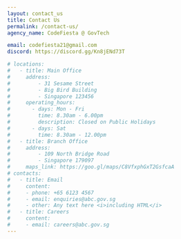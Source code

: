 ```yaml
---
layout: contact_us
title: Contact Us
permalink: /contact-us/
agency_name: CodeFiesta @ GovTech

email: codefiesta21@gmail.com
discord: https://discord.gg/Kn8jENd73T

# locations:
#   - title: Main Office
#     address:
#         - 31 Sesame Street
#         - Big Bird Building
#         - Singapore 123456
#     operating_hours:
#       - days: Mon - Fri
#         time: 8.30am - 6.00pm
#         description: Closed on Public Holidays
#       - days: Sat
#         time: 8.30am - 12.00pm
#   - title: Branch Office
#     address:
#         - 109 North Bridge Road
#         - Singapore 179097
#     maps_link: https://goo.gl/maps/C8VfxphGxT2GsfcaA
# contacts:
#   - title: Email
#     content:
#     - phone: +65 6123 4567
#     - email: enquiries@abc.gov.sg
#     - other: Any text here <i>including HTML</i>
#   - title: Careers
#     content:
#     - email: careers@abc.gov.sg
---
```

